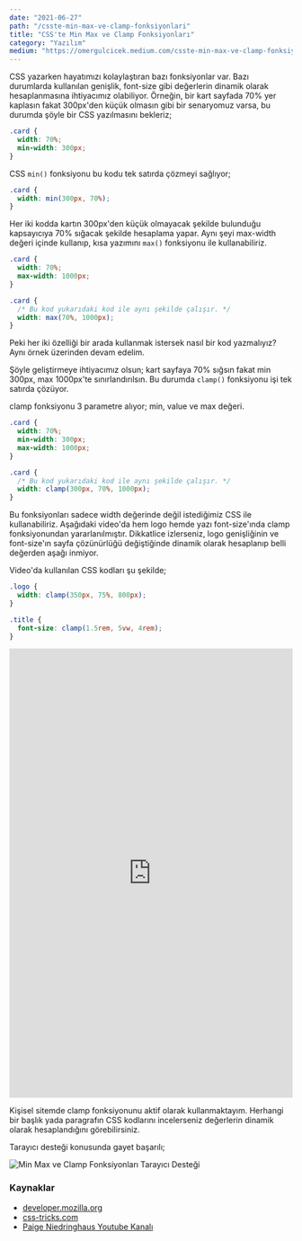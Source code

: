 ```yaml
---
date: "2021-06-27"
path: "/csste-min-max-ve-clamp-fonksiyonlari"
title: "CSS'te Min Max ve Clamp Fonksiyonları"
category: "Yazılım"
medium: "https://omergulcicek.medium.com/csste-min-max-ve-clamp-fonksiyonları-3705078f7f7b"
---
```


CSS yazarken hayatımızı kolaylaştıran bazı fonksiyonlar var. Bazı durumlarda kullanılan genişlik, font-size gibi değerlerin dinamik olarak hesaplanmasına ihtiyacımız olabiliyor. Örneğin, bir kart sayfada 70% yer kaplasın fakat 300px'den küçük olmasın gibi bir senaryomuz varsa, bu durumda şöyle bir CSS yazılmasını bekleriz;

```css
.card {
  width: 70%;
  min-width: 300px;
}
```

CSS `min()` fonksiyonu bu kodu tek satırda çözmeyi sağlıyor;

```css
.card {
  width: min(300px, 70%);
}
```

Her iki kodda kartın 300px'den küçük olmayacak şekilde bulunduğu kapsayıcıya 70% sığacak şekilde hesaplama yapar. Aynı şeyi max-width değeri içinde kullanıp, kısa yazımını `max()` fonksiyonu ile kullanabiliriz.

```css
.card {
  width: 70%;
  max-width: 1000px;
}

.card {
  /* Bu kod yukarıdaki kod ile aynı şekilde çalışır. */
  width: max(70%, 1000px);
}
```

Peki her iki özelliği bir arada kullanmak istersek nasıl bir kod yazmalıyız? Aynı örnek üzerinden devam edelim.

Şöyle geliştirmeye ihtiyacımız olsun; kart sayfaya 70% sığsın fakat min 300px, max 1000px'te sınırlandırılsın. Bu durumda `clamp()` fonksiyonu işi tek satırda çözüyor.

clamp fonksiyonu 3 parametre alıyor; min, value ve max değeri.

```css
.card {
  width: 70%;
  min-width: 300px;
  max-width: 1000px;
}

.card {
  /* Bu kod yukarıdaki kod ile aynı şekilde çalışır. */
  width: clamp(300px, 70%, 1000px);
}
```

Bu fonksiyonları sadece width değerinde değil istediğimiz CSS ile kullanabiliriz. Aşağıdaki video'da hem logo hemde yazı font-size'ında clamp fonksiyonundan yararlanılmıştır. Dikkatlice izlerseniz, logo genişliğinin ve font-size'ın sayfa çözünürlüğü değiştiğinde dinamik olarak hesaplanıp belli değerden aşağı inmiyor.

Video'da kullanılan CSS kodları şu şekilde;

```css
.logo {
  width: clamp(350px, 75%, 800px);
}

.title {
  font-size: clamp(1.5rem, 5vw, 4rem);
}
```

<iframe width="100%" height="800" src="https://www.youtube.com/embed/ROFKG0jacwE" title="CSS'te Min Max ve Clamp Fonksiyonları" frameborder="0" allow="accelerometer; autoplay; clipboard-write; encrypted-media; gyroscope; picture-in-picture" allowfullscreen></iframe>

Kişisel sitemde clamp fonksiyonunu aktif olarak kullanmaktayım. Herhangi bir başlık yada paragrafın CSS kodlarını incelerseniz değerlerin dinamik olarak hesaplandığını görebilirsiniz.

Tarayıcı desteği konusunda gayet başarılı;

![Min Max ve Clamp Fonksiyonları Tarayıcı Desteği](/img/blog/2021-06-27/min-max-ve-clamp-caniuse.png)

### Kaynaklar

- <a href="https://developer.mozilla.org/en-US/docs/Web/CSS/clamp()" target="_blank" rel="noreferrer noopener">developer.mozilla.org</a>
- <a href="https://css-tricks.com/min-max-and-clamp-are-css-magic/" target="_blank" rel="noreferrer noopener">css-tricks.com</a>
- <a href="https://www.youtube.com/channel/UCy_hqs-R621ZWUrNHf7vJAA" target="_blank" rel="noreferrer noopener">Paige Niedringhaus Youtube Kanalı</a>
